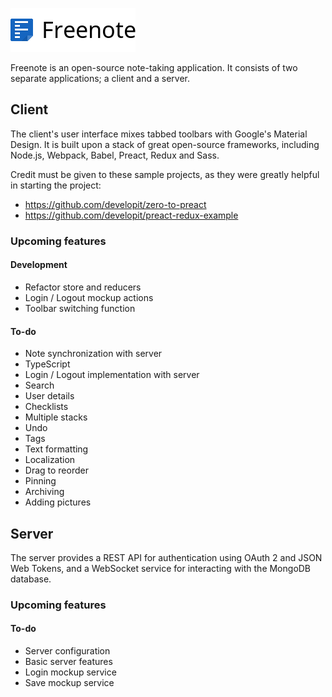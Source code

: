 ![Freenote icon](client/src/logo.png?raw=true "Freenote")

Freenote is an open-source note-taking application. It consists of two separate applications; a client and a server.

## Client
The client's user interface mixes tabbed toolbars with Google's Material Design. It is built upon a stack of great open-source frameworks, including Node.js, Webpack, Babel, Preact, Redux and Sass.

Credit must be given to these sample projects, as they were greatly helpful in starting the project: 
* https://github.com/developit/zero-to-preact
* https://github.com/developit/preact-redux-example

### Upcoming features
#### Development
* Refactor store and reducers
* Login / Logout mockup actions
* Toolbar switching function

#### To-do
* Note synchronization with server
* TypeScript
* Login / Logout implementation with server
* Search
* User details
* Checklists
* Multiple stacks
* Undo
* Tags
* Text formatting
* Localization
* Drag to reorder
* Pinning
* Archiving
* Adding pictures

## Server
The server provides a REST API for authentication using OAuth 2 and JSON Web Tokens, and a WebSocket service for interacting with the MongoDB database.

### Upcoming features
#### To-do
* Server configuration
* Basic server features
* Login mockup service
* Save mockup service